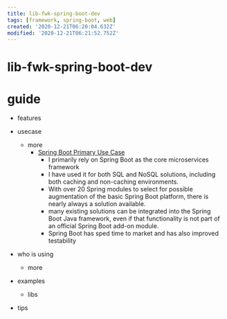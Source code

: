```yaml
---
title: lib-fwk-spring-boot-dev
tags: [framework, spring-boot, web]
created: '2020-12-21T06:20:04.632Z'
modified: '2020-12-21T06:21:52.752Z'
---
```


# lib-fwk-spring-boot-dev

# guide

- features

- usecase
  - more
    - [Spring Boot Primary Use Case](https://www.itcentralstation.com/product_reviews/spring-boot-review-71328-by-randy-masciana)
      - I primarily rely on Spring Boot as the core microservices framework
      - I have used it for both SQL and NoSQL solutions, including both caching and non-caching environments. 
      - With over 20 Spring modules to select for possible augmentation of the basic Spring Boot platform, there is nearly always a solution available.
      - many existing solutions can be integrated into the Spring Boot Java framework, even if that functionality is not part of an official Spring Boot add-on module.
      - Spring Boot has sped time to market and has also improved testability

- who is using
  - more

- examples
  - libs

- tips
